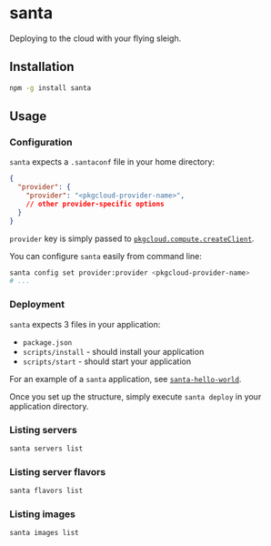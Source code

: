 # santa
Deploying to the cloud with your flying sleigh.

## Installation

```bash
npm -g install santa
```

## Usage

### Configuration
`santa` expects a `.santaconf` file in your home directory:

```json
{
  "provider": {
    "provider": "<pkgcloud-provider-name>",
    // other provider-specific options
  }
}
```

`provider` key is simply passed to [`pkgcloud.compute.createClient`](https://github.com/nodejitsu/pkgcloud#compute).

You can configure `santa` easily from command line:

```bash
santa config set provider:provider <pkgcloud-provider-name>
# ...
```

### Deployment
`santa` expects 3 files in your application:

  * `package.json`
  * `scripts/install` - should install your application
  * `scripts/start` - should start your application

For an example of a `santa` application, see [`santa-hello-world`](https://github.com/vigour-io/santa-hello-world).

Once you set up the structure, simply execute `santa deploy` in your application
directory.

### Listing servers

```bash
santa servers list
```

### Listing server flavors

```bash
santa flavors list
```

### Listing images

```bash
santa images list
```
